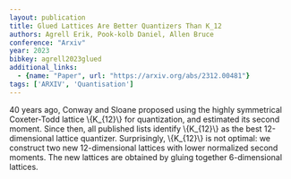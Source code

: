 ```yaml
---
layout: publication
title: Glued Lattices Are Better Quantizers Than K_12
authors: Agrell Erik, Pook-kolb Daniel, Allen Bruce
conference: "Arxiv"
year: 2023
bibkey: agrell2023glued
additional_links:
  - {name: "Paper", url: "https://arxiv.org/abs/2312.00481"}
tags: ['ARXIV', 'Quantisation']
---
```

40 years ago, Conway and Sloane proposed using the highly symmetrical
Coxeter-Todd lattice \\{K_\{12\}\\} for quantization, and estimated its second
moment. Since then, all published lists identify \\{K_\{12\}\\} as the best
12-dimensional lattice quantizer. Surprisingly, \\{K_\{12\}\\} is not optimal: we
construct two new 12-dimensional lattices with lower normalized second moments.
The new lattices are obtained by gluing together 6-dimensional lattices.
